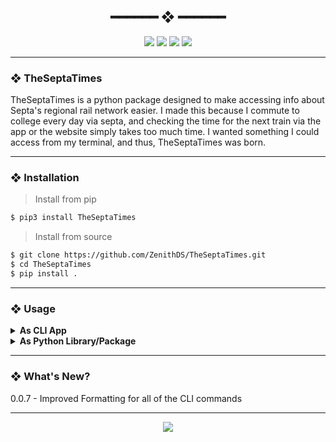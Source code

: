 <h2 align="center"> ━━━━━━  ❖  ━━━━━━ </h2>

<!-- BADGES -->
<div align="center">
   <p></p>
   
   <img src="https://img.shields.io/github/stars/zenithds/TheSeptaTimes?color=F8BD96&labelColor=302D41&style=for-the-badge">   

   <img src="https://img.shields.io/github/forks/zenithds/TheSeptaTimes?color=DDB6F2&labelColor=302D41&style=for-the-badge">   

   <img src="https://img.shields.io/github/repo-size/zenithds/TheSeptaTimes?color=ABE9B3&labelColor=302D41&style=for-the-badge">
   
   <img src="https://badges.pufler.dev/visits/zenithds/TheSeptaTimes?style=for-the-badge&color=96CDFB&logoColor=white&labelColor=302D41"/>
   <br>
</div>

<p/>

---

### ❖ TheSeptaTimes

TheSeptaTimes is a python package designed to make accessing info about Septa's regional rail network easier. I made this because I commute to college every day via septa, and checking the time for the next train via the app or the website simply takes too much time. I wanted something I could access from my terminal, and thus, TheSeptaTimes was born. 

---

### ❖ Installation

> Install from pip

```sh
$ pip3 install TheSeptaTimes
```

> Install from source
```sh
$ git clone https://github.com/ZenithDS/TheSeptaTimes.git
$ cd TheSeptaTimes
$ pip install .
```

---

### ❖ Usage

<details>
<summary><strong>As CLI App</strong></summary>

```sh
usage: tst [-h] [-o ORIGIN] [-d DESTINATION] [-s STATION] [-t TRAINID] [-n NUMRESULTS] action

positional arguments:
  action                Determines whether you want to `search` or `list`

optional arguments:
  -h, --help            show this help message and exit
  -o ORIGIN, --origin ORIGIN
                        the starting train station
  -d DESTINATION, --destination DESTINATION
                        the ending station
  -s STATION, --station STATION
                        any given station
  -t TRAINID, --trainID TRAINID
                        the ID of any given train
  -n NUMRESULTS, --numResults NUMRESULTS
                        the number of results
```

> Search for a train station
```sh
$ tst search -s admr
  
  Station matching your guess: Ardmore
 ```

> Get times for the next two trains that go from a given train station to another
```sh
$ tst list -o '30th Street Station' -d 'North Philadelphia'
```

> List the next 6 arrivals at a given train station
```sh
$ tst list -s '30th Street Station' -n 6
```

> Take a look at any given train's schedule using the train number
```sh
$ tst list -t 9374
```

</details>

<details>
<summary><strong>As Python Library/Package</strong></summary>

> print the next train going from a given train station to another
```python
from TheSeptaTimes.SeptaTimes import TheSeptaTimes

septa = TheSeptaTimes()

next_trains = septa.get_next_to_arrive('30th Street Station', 'North Philadelphia', 1)
readable_next_trains = septa.parse_next_to_arrive(next_trains)

for train in readable_next_trains:
    print(train)
```

> print the next 6 arrivals at a given train station
```python
from TheSeptaTimes.SeptaTimes import TheSeptaTimes

septa = TheSeptaTimes()

trains = septa.get_station_arrivals('30th Street Station', 5)
readable_trains = septa.parse_station_arrivals(trains)

for train in readable_trains:
    print(trains)
```

> print any given train's schedule using the train number
```python
from TheSeptaTimes.SeptaTimes import TheSeptaTimes

septa = TheSeptaTimes()

train_schedule = septa.get_train_schedule(9374)
readable_train_schedule = septa.parse_train_schedule(train_schedule)

for stop in readable_train_schedule:
    print(stop)
    
 ```

</details>

---

### ❖ What's New? 
0.0.7 - Improved Formatting for all of the CLI commands

---

<div align="center">

   <img src="https://img.shields.io/static/v1.svg?label=License&message=MIT&color=F5E0DC&labelColor=302D41&style=for-the-badge">

</div>

